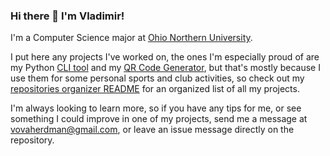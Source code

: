 ### Hi there 👋 I'm Vladimir!

I'm a Computer Science major at [Ohio Northern University](https://www.onu.edu/").

I put here any projects I've worked on, the ones I'm especially proud of are my Python
[CLI tool](https://github.com/Vladimir-Herdman/Pace-Calculator) and my
[QR Code Generator](https://github.com/Vladimir-Herdman/QR-Code-Generator-Gui), but that's mostly
because I use them for some personal sports and club activities, so check out my [repositories
organizer README](https://github.com/Vladimir-Herdman/repository-list) for an organized list of all my projects.

I'm always looking to learn more, so if you have any tips for me, or see something I could
improve in one of my projects, send me a message at vovaherdman@gmail.com, or leave an issue
message directly on the repository.
